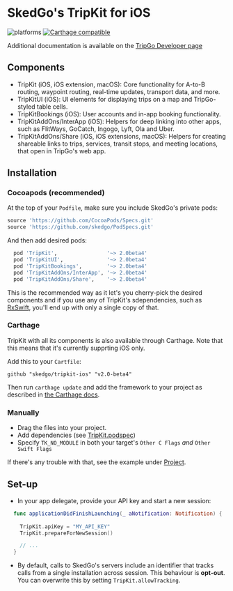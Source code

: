 # SkedGo's TripKit for iOS

![platforms](https://img.shields.io/badge/platforms-iOS%20%7C%20macOS%20%7C%20watchOS-333333.svg) [![Carthage compatible](https://img.shields.io/badge/Carthage-compatible-4BC51D.svg?style=flat)](https://github.com/Carthage/Carthage)

Additional documentation is available on the [TripGo Developer page](http://skedgo.github.io/tripgo-api/site/)

## Components

- TripKit (iOS, iOS extension, macOS): Core functionality for A-to-B routing, waypoint routing, real-time updates, transport data, and more.
- TripKitUI (iOS): UI elements for displaying trips on a map and TripGo-styled table cells.
- TripKitBookings (iOS): User accounts and in-app booking functionality.
- TripKitAddOns/InterApp (iOS): Helpers for deep linking into other apps, such as FlitWays, GoCatch, Ingogo, Lyft, Ola and Uber.
- TripKitAddOns/Share (iOS, iOS extensions, macOS): Helpers for creating shareable links to trips, services, transit stops, and meeting locations, that open in TripGo's web app.

## Installation

### Cocoapods (recommended)

At the top of your `Podfile`, make sure you include SkedGo's private pods:

```ruby
source 'https://github.com/CocoaPods/Specs.git'
source 'https://github.com/skedgo/PodSpecs.git'
```

And then add desired pods:

```ruby
  pod 'TripKit',                '~> 2.0beta4'
  pod 'TripKitUI',              '~> 2.0beta4'
  pod 'TripKitBookings',        '~> 2.0beta4'
  pod 'TripKitAddOns/InterApp', '~> 2.0beta4'
  pod 'TripKitAddOns/Share',    '~> 2.0beta4'
```

This is the recommended way as it let's you cherry-pick the desired components and if you use any of TripKit's sdependencies, such as [RxSwift](https://github.com/ReactiveX/RxSwift), you'll end up with only a single copy of that.

### Carthage

TripKit with all its components is also available through Carthage. Note that this means that it's currently supprting iOS only.

Add this to your `Cartfile`:

```
github "skedgo/tripkit-ios" "v2.0-beta4"
```

Then run `carthage update` and add the framework to your project as described in [the Carthage docs](https://github.com/Carthage/Carthage).

### Manually

- Drag the files into your project.
- Add dependencies (see [TripKit.podspec](TripKit.podspec))
- Specify `TK_NO_MODULE` in both your target's `Other C Flags` *and* `Other Swift Flags`

If there's any trouble with that, see the example under [Project](Project).

## Set-up

- In your app delegate, provide your API key and start a new session:

```swift
  func applicationDidFinishLaunching(_ aNotification: Notification) {
    
    TripKit.apiKey = "MY_API_KEY"
    TripKit.prepareForNewSession()

    // ...
  }
```

- By default, calls to SkedGo's servers include an identifier that tracks calls from a single installation across session. This behaviour is **opt-out**. You can overwrite this by setting `TripKit.allowTracking`.
